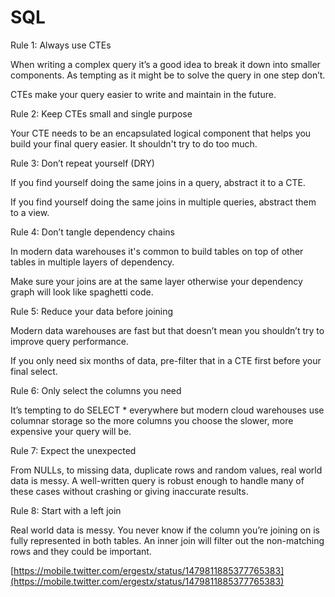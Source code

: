 # SQL

Rule 1: Always use CTEs

When writing a complex query it’s a good idea to break it down into smaller components. As tempting as it might be to solve the query in one step don’t.

CTEs make your query easier to write and maintain in the future.

Rule 2: Keep CTEs small and single purpose

Your CTE needs to be an encapsulated logical component that helps you build your final query easier. It shouldn't try to do too much.

Rule 3: Don’t repeat yourself (DRY)

If you find yourself doing the same joins in a query, abstract it to a CTE.

If you find yourself doing the same joins in multiple queries, abstract them to a view.

Rule 4: Don’t tangle dependency chains

In modern data warehouses it's common to build tables on top of other tables in multiple layers of dependency.

Make sure your joins are at the same layer otherwise your dependency graph will look like spaghetti code.

Rule 5: Reduce your data before joining

Modern data warehouses are fast but that doesn’t mean you shouldn’t try to improve query performance.

If you only need six months of data, pre-filter that in a CTE first before your final select.

Rule 6: Only select the columns you need

It’s tempting to do SELECT \* everywhere but modern cloud warehouses use columnar storage so the more columns you choose the slower, more expensive your query will be.

Rule 7: Expect the unexpected

From NULLs, to missing data, duplicate rows and random values, real world data is messy. A well-written query is robust enough to handle many of these cases without crashing or giving inaccurate results.

Rule 8: Start with a left join

Real world data is messy. You never know if the column you’re joining on is fully represented in both tables. An inner join will filter out the non-matching rows and they could be important.

[https://mobile.twitter.com/ergestx/status/1479811885377765383](https://mobile.twitter.com/ergestx/status/1479811885377765383)
